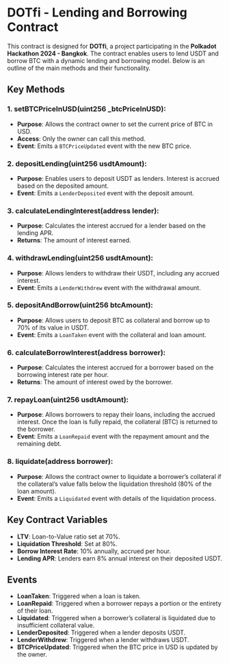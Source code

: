 
# DOTfi - Lending and Borrowing Contract

This contract is designed for **DOTfi**, a project participating in the **Polkadot Hackathon 2024 - Bangkok**. The contract enables users to lend USDT and borrow BTC with a dynamic lending and borrowing model. Below is an outline of the main methods and their functionality.

## Key Methods

### 1. **setBTCPriceInUSD(uint256 _btcPriceInUSD)**:

-   **Purpose**: Allows the contract owner to set the current price of BTC in USD.
-   **Access**: Only the owner can call this method.
-   **Event**: Emits a `BTCPriceUpdated` event with the new BTC price.

### 2. **depositLending(uint256 usdtAmount)**:

-   **Purpose**: Enables users to deposit USDT as lenders. Interest is accrued based on the deposited amount.
-   **Event**: Emits a `LenderDeposited` event with the deposit amount.

### 3. **calculateLendingInterest(address lender)**:

-   **Purpose**: Calculates the interest accrued for a lender based on the lending APR.
-   **Returns**: The amount of interest earned.

### 4. **withdrawLending(uint256 usdtAmount)**:

-   **Purpose**: Allows lenders to withdraw their USDT, including any accrued interest.
-   **Event**: Emits a `LenderWithdrew` event with the withdrawal amount.

### 5. **depositAndBorrow(uint256 btcAmount)**:

-   **Purpose**: Allows users to deposit BTC as collateral and borrow up to 70% of its value in USDT.
-   **Event**: Emits a `LoanTaken` event with the collateral and loan amount.

### 6. **calculateBorrowInterest(address borrower)**:

-   **Purpose**: Calculates the interest accrued for a borrower based on the borrowing interest rate per hour.
-   **Returns**: The amount of interest owed by the borrower.

### 7. **repayLoan(uint256 usdtAmount)**:

-   **Purpose**: Allows borrowers to repay their loans, including the accrued interest. Once the loan is fully repaid, the collateral (BTC) is returned to the borrower.
-   **Event**: Emits a `LoanRepaid` event with the repayment amount and the remaining debt.

### 8. **liquidate(address borrower)**:

-   **Purpose**: Allows the contract owner to liquidate a borrower’s collateral if the collateral’s value falls below the liquidation threshold (80% of the loan amount).
-   **Event**: Emits a `Liquidated` event with details of the liquidation process.

## Key Contract Variables

-   **LTV**: Loan-to-Value ratio set at 70%.
-   **Liquidation Threshold**: Set at 80%.
-   **Borrow Interest Rate**: 10% annually, accrued per hour.
-   **Lending APR**: Lenders earn 8% annual interest on their deposited USDT.

## Events

-   **LoanTaken**: Triggered when a loan is taken.
-   **LoanRepaid**: Triggered when a borrower repays a portion or the entirety of their loan.
-   **Liquidated**: Triggered when a borrower’s collateral is liquidated due to insufficient collateral value.
-   **LenderDeposited**: Triggered when a lender deposits USDT.
-   **LenderWithdrew**: Triggered when a lender withdraws USDT.
-   **BTCPriceUpdated**: Triggered when the BTC price in USD is updated by the owner.
